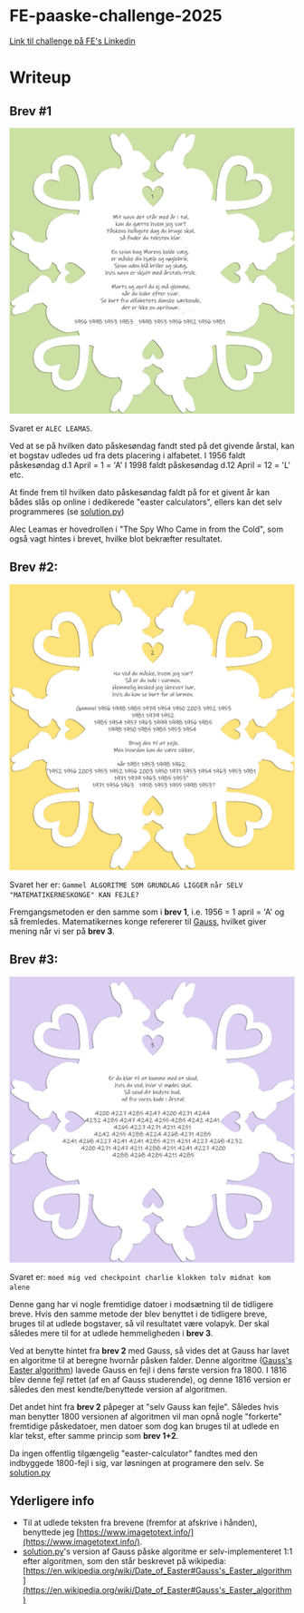 # FE-paaske-challenge-2025
[Link til challenge på FE's Linkedin](https://www.linkedin.com/posts/forsvarets-efterretningstjeneste_g%C3%A6t-g%C3%A6kkebrevets-hemmeligheder-og-vind-activity-7315681576565047298-m8GX)

# Writeup
## Brev #1
![](media/brev1.jpeg)

Svaret er `ALEC LEAMAS`.

Ved at se på hvilken dato påskesøndag fandt sted på det givende årstal, kan et bogstav udledes ud fra dets placering i alfabetet.
I 1956 faldt påskesøndag d.1 April  =  1 = 'A'
I 1998 faldt påskesøndag d.12 April = 12 = 'L'
etc.

At finde frem til hvilken dato påskesøndag faldt på for et givent år kan bådes slås op online i dedikerede "easter calculators", ellers kan det selv programmeres (se [solution.py](solution.py))

Alec Leamas er hovedrollen i "The Spy Who Came in from the Cold", som også vagt hintes i brevet, hvilke blot bekræfter resultatet.

 
## Brev #2:
![](media/brev2.jpeg)

Svaret her er:
`Gammel ALGORITME SOM GRUNDLAG LIGGER`
`når SELV "MATEMATIKERNESKONGE" KAN FEJLE?`

Fremgangsmetoden er den samme som i **brev 1**, i.e. 1956 = 1 april = 'A' og så fremledes.
Matematikernes konge refererer til [Gauss](https://en.wikipedia.org/wiki/Carl_Friedrich_Gauss), hvilket giver mening når vi ser på **brev 3**.


## Brev #3:
![](media/brev3.jpeg)

Svaret er:
`moed mig ved checkpoint charlie klokken tolv midnat kom alene`

Denne gang har vi nogle fremtidige datoer i modsætning til de tidligere breve. Hvis den samme metode der blev benyttet i de tidligere breve, bruges til at udlede bogstaver, så vil resultatet være volapyk. Der skal således mere til for at udlede hemmeligheden i **brev 3**.

Ved at benytte hintet fra **brev 2** med Gauss, så vides det at Gauss har lavet en algoritme til at beregne hvornår påsken falder. Denne algoritme ([Gauss's Easter algorithm](https://en.wikipedia.org/wiki/Date_of_Easter#Gauss's_Easter_algorithm)) lavede Gauss en fejl i dens første version fra 1800. I 1816 blev denne fejl rettet (af en af Gauss studerende), og denne 1816 version er således den mest kendte/benyttede version af algoritmen.

Det andet hint fra **brev 2** påpeger at "selv Gauss kan fejle". Således hvis man benytter 1800 versionen af algoritmen vil man opnå nogle "forkerte" fremtidige påskedatoer, men datoer som dog kan bruges til at udlede en klar tekst, efter samme princip som **brev 1+2**.

Da ingen offentlig tilgængelig "easter-calculator" fandtes med den indbyggede 1800-fejl i sig, var løsningen at programere den selv. Se [solution.py](solution.py)

## Yderligere info
* Til at udlede teksten fra brevene (fremfor at afskrive i hånden), benyttede jeg [https://www.imagetotext.info/](https://www.imagetotext.info/).
* [solution.py](solution.py)'s version af Gauss påske algoritme er selv-implementeret 1:1 efter algoritmen, som den står beskrevet på wikipedia: [https://en.wikipedia.org/wiki/Date_of_Easter#Gauss's_Easter_algorithm](https://en.wikipedia.org/wiki/Date_of_Easter#Gauss's_Easter_algorithm)